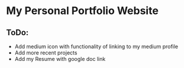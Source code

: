 # My Personal Portfolio Website

## ToDo:
  - Add medium icon with functionality of linking to my medium profile
  - Add more recent projects
  - Add my Resume with google doc link
